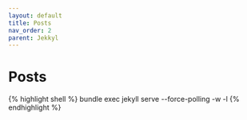 ```yaml
---
layout: default
title: Posts
nav_order: 2
parent: Jekkyl
---
```


# Posts

{% highlight shell %}
bundle exec jekyll serve --force-polling -w -l
{% endhighlight %}